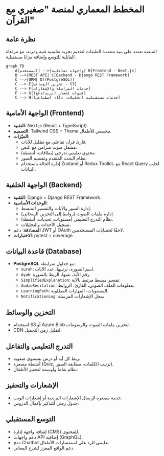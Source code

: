 # المخطط المعماري لمنصة "صغيري مع القرآن"

## نظرة عامة

المنصة تعتمد على بنية متعددة الطبقات لتقديم تجربة تعليمية غنية ومرنة، مع مراعاة القابلية للتوسع وإضافة مزايا مستقبلية.

```mermaid
graph TD
    A[المستخدم] -->|واجهات تفاعلية| B[Frontend - Next.js]
    B -->|REST API| C[Backend - Django REST Framework]
    C -->|ORM| D[(PostgreSQL)]
    C --> E[تخزين الوسائط - S3]
    C --> F[خدمات المراسلة والإشعارات]
    F --> G[قنوات إشعار (بريد/دفع)]
    C --> H[خدمات مستقبلية (تحليلات، ذكاء اصطناعي)]
```

## الواجهة الأمامية (Frontend)

- **التقنية**: Next.js (React + TypeScript).
- **التصميم**: Tailwind CSS + Theme مخصص للأطفال.
- **الميّزات**:
  - قارئ قرآن تفاعلي مع تظليل للآيات.
  - مشغل صوت متزامن مع النص.
  - محتوى تعليمي تدرجي (بطاقات، أنشطة).
  - نظام البحث المتقدم وتقسيم السور.
  - إدارة الحالة باستخدام Zustand أو Redux Toolkit، مع React Query لجلب البيانات.

## الواجهة الخلفية (Backend)

- **التقنية**: Django + Django REST Framework.
- **الوحدات الأساسية**:
  - إدارة السور والآيات والتفسير المبسط.
  - إدارة ملفات الصوت (روابط إلى التخزين السحابي).
  - نظام التدرج التعليمي (مستويات، تحديات، أنشطة).
  - تسجيل الأحداث والتحليلات.
- **المصادقة**: دعم JWT أو OAuth لاحقًا لحسابات المستخدمين.
- **الاختبارات**: pytest + coverage.

## قاعدة البيانات (Database)

- **PostgreSQL** مع جداول مترابطة:
  - `Surah`: اسم السورة، ترتيبها، عدد الآيات.
  - `Ayah`: رقم الآية، نصها، الربط بالسورة.
  - `SimplifiedExplanation`: تفسير مبسط مرتبط بالآية.
  - `AudioRecitation`: معلومات الملف الصوتي، القارئ، الروابط.
  - `LearningPath`: المستويات، المهارات المطلوبة.
  - `NotificationLog`: سجل الإشعارات المرسلة.

## التخزين والوسائط

- استخدام S3 أو Azure Blob لتخزين ملفات الصوت والرسومات.
- CDN لتقليل زمن التحميل.

## التدرج التعليمي والتفاعل

- ربط كل آية أو درس بمستوى صعوبة.
- أنشطة مصغرة (Quiz، ترتيب الكلمات، مطابقة الصور).
- نظام نقاط وأوسمة لتحفيز الأطفال.

## الإشعارات والتحفيز

- خدمة مصغرة لإرسال الإشعارات البريدية أو إشعارات الويب.
- جدول زمني للتذكير بإكمال الدروس.

## التوسع المستقبلي

- إضافة واجهة إدارة (CMS) للمحتوى.
- دعم واجهات API إضافية (GraphQL).
- دمج Chatbot تعليمي للرد على استفسارات الأطفال.
- دعم الواقع المعزز لشرح المعاني.